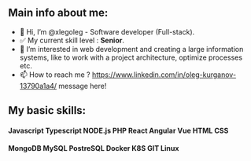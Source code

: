 ## Main info about me:

- 👋 Hi, I’m @xlegoleg - Software developer (Full-stack).
- ✅ My current skill level : __Senior__.
- 👀 I’m interested in web development and creating a large information systems, like to work with a project architecture, optimize processes etc.
- 📫 How to reach me ? https://www.linkedin.com/in/oleg-kurganov-13790a1a4/ message here!

## My basic skills:

#### __Javascript__   __Typescript__   __NODE.js__   __PHP__   __React__   __Angular__   __Vue__   __HTML__   __CSS__
#### __MongoDB__   __MySQL__   __PostreSQL__   __Docker__   __K8S__   __GIT__    __Linux__  


<!---
xlegoleg/xlegoleg is a ✨ special ✨ repository because its `README.md` (this file) appears on your GitHub profile.
You can click the Preview link to take a look at your changes.
--->

